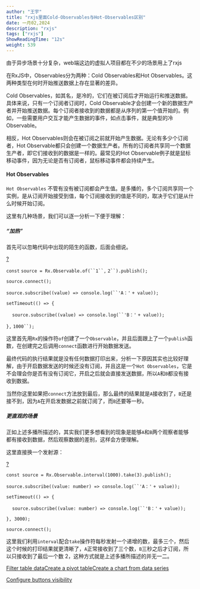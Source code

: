 ```yaml
---
author: "王宇"
title: "rxjs里面Cold-Observables与Hot-Observables区别"
date: 一月02,2024
description: "rxjs"
tags: ["rxjs"]
ShowReadingTime: "12s"
weight: 539
---
```

由于异步场景十分复杂，web端这边的虚拟人项目都在不少的场景用上了rxjs

  

在RxJS中，Observables分为两种：Cold Observables和Hot Observables。这两种类型在何时开始推送数据上存在显著的差异。

Cold Observables，如其名，是冷的，它们在被订阅后才开始运行和推送数据。具体来说，只有一个订阅者订阅时，Cold Observable才会创建一个新的数据生产者并开始推送数据。每个订阅者接收到的数据都是从序列的第一个值开始的。例如，一些需要用户交互才能产生数据的事件，如点击事件，就是典型的冷Observable。

相反，Hot Observables则会在被订阅之前就开始产生数据。无论有多少个订阅者，Hot Observable都只会创建一个数据生产者。所有的订阅者共享同一个数据生产者，即它们接收到的数据是一样的。最常见的Hot Observable例子就是鼠标移动事件，因为无论是否有订阅者，鼠标移动事件都会持续产生。

  

#### Hot Observables

`Hot Observables` 不管有没有被订阅都会产生值。是多播的，多个订阅共享同一个实例，是从订阅开始接受到值，每个订阅接收到的值是不同的，取决于它们是从什么时候开始订阅。

这里有几种场景，我们可以逐一分析一下便于理解：

##### “加热”

首先可以忽略代码中出现的陌生的函数，后面会细说。

[?](#)

`const` `source = Rx.Observable.of(``1``,` `2``).publish();`

`source.connect();`

`source.subscribe((value) => console.log(``'A：'` `+ value));`

`setTimeout(() => {`

    `source.subscribe((value) => console.log(``'B：'` `+ value));`

`},` `1000``);`

这里首先用`Rx`的操作符`of`创建了一个`Observable`，并且后面跟上了一个`publish`函数，在创建完之后调用`connect`函数进行开始数据发送。

最终代码的执行结果就是没有任何数据打印出来，分析一下原因其实也比较好理解，由于开启数据发送的时候还没有订阅，并且这是一个`Hot Observables`，它是不会理会你是否有没有订阅它，开启之后就会直接发送数据，所以`A`和`B`都没有接收到数据。

当然你这里如果把`connect`方法放到最后，那么最终的结果就是`A`接收到了，`B`还是接不到，因为`A`在开启发数据之前就订阅了，而`B`还要等一秒。

##### 更直观的场景

正如上述多播所描述的，其实我们更多想看到的现象是能够`A`和`B`两个观察者能够都有接收到数据，然后观察数据的差别，这样会方便理解。

这里直接换一个发射源：

[?](#)

`const source = Rx.Observable.interval(1000).take(3).publish();`

`source.subscribe((value: number) => console.log(``'A：'` `+ value));`

`setTimeout(() => {`

    `source.subscribe((value: number) => console.log(``'B：'` `+ value));`

`}, 3000);`

`source.connect();`

  

这里我们利用`interval`配合`take`操作符每秒发射一个递增的数，最多三个，然后这个时候的打印结果就更清晰了，`A`正常接收到了三个数，`B`三秒之后才订阅，所以只接收到了最后一个数 2，这种方式就是上述多播所描述的并无一二。

  

[Filter table data](#)[Create a pivot table](#)[Create a chart from data series](#)

[Configure buttons visibility](/users/tfac-settings.action)